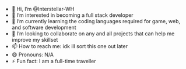 - 👋 Hi, I’m @Interstellar-WH
- 👀 I’m interested in becoming a full stack developer
- 🌱 I’m currently learning the coding languages required for game, web, and software development
- 💞️ I’m looking to collaborate on any and all projects that can help me improve my skillset
- 📫 How to reach me: idk ill sort this one out later
- 😄 Pronouns: N/A
- ⚡ Fun fact: I am a full-time traveller

<!---
Interstellar-WH/Interstellar-WH is a ✨ special ✨ repository because its `README.md` (this file) appears on your GitHub profile.
You can click the Preview link to take a look at your changes.
--->
